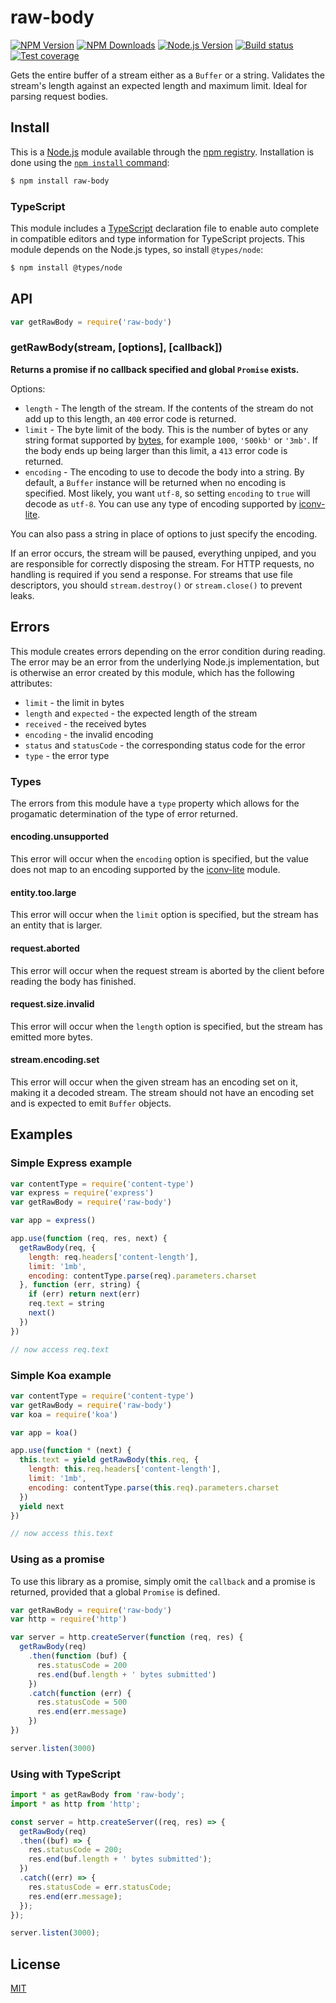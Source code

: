 # raw-body

[![NPM Version][npm-image]][npm-url]
[![NPM Downloads][downloads-image]][downloads-url]
[![Node.js Version][node-version-image]][node-version-url]
[![Build status][travis-image]][travis-url]
[![Test coverage][coveralls-image]][coveralls-url]

Gets the entire buffer of a stream either as a `Buffer` or a string.
Validates the stream's length against an expected length and maximum limit.
Ideal for parsing request bodies.

## Install

This is a [Node.js](https://nodejs.org/en/) module available through the
[npm registry](https://www.npmjs.com/). Installation is done using the
[`npm install` command](https://docs.npmjs.com/getting-started/installing-npm-packages-locally):

```sh
$ npm install raw-body
```

### TypeScript

This module includes a [TypeScript](https://www.typescriptlang.org/)
declaration file to enable auto complete in compatible editors and type
information for TypeScript projects. This module depends on the Node.js
types, so install `@types/node`:

```sh
$ npm install @types/node
```

## API

<!-- eslint-disable no-unused-vars -->

```js
var getRawBody = require('raw-body')
```

### getRawBody(stream, [options], [callback])

**Returns a promise if no callback specified and global `Promise` exists.**

Options:

- `length` - The length of the stream.
  If the contents of the stream do not add up to this length,
  an `400` error code is returned.
- `limit` - The byte limit of the body.
  This is the number of bytes or any string format supported by
  [bytes](https://www.npmjs.com/package/bytes),
  for example `1000`, `'500kb'` or `'3mb'`.
  If the body ends up being larger than this limit,
  a `413` error code is returned.
- `encoding` - The encoding to use to decode the body into a string.
  By default, a `Buffer` instance will be returned when no encoding is specified.
  Most likely, you want `utf-8`, so setting `encoding` to `true` will decode as `utf-8`.
  You can use any type of encoding supported by [iconv-lite](https://www.npmjs.org/package/iconv-lite#readme).

You can also pass a string in place of options to just specify the encoding.

If an error occurs, the stream will be paused, everything unpiped,
and you are responsible for correctly disposing the stream.
For HTTP requests, no handling is required if you send a response.
For streams that use file descriptors, you should `stream.destroy()` or `stream.close()` to prevent leaks.

## Errors

This module creates errors depending on the error condition during reading.
The error may be an error from the underlying Node.js implementation, but is
otherwise an error created by this module, which has the following attributes:

  * `limit` - the limit in bytes
  * `length` and `expected` - the expected length of the stream
  * `received` - the received bytes
  * `encoding` - the invalid encoding
  * `status` and `statusCode` - the corresponding status code for the error
  * `type` - the error type

### Types

The errors from this module have a `type` property which allows for the progamatic
determination of the type of error returned.

#### encoding.unsupported

This error will occur when the `encoding` option is specified, but the value does
not map to an encoding supported by the [iconv-lite](https://www.npmjs.org/package/iconv-lite#readme)
module.

#### entity.too.large

This error will occur when the `limit` option is specified, but the stream has
an entity that is larger.

#### request.aborted

This error will occur when the request stream is aborted by the client before
reading the body has finished.

#### request.size.invalid

This error will occur when the `length` option is specified, but the stream has
emitted more bytes.

#### stream.encoding.set

This error will occur when the given stream has an encoding set on it, making it
a decoded stream. The stream should not have an encoding set and is expected to
emit `Buffer` objects.

## Examples

### Simple Express example

```js
var contentType = require('content-type')
var express = require('express')
var getRawBody = require('raw-body')

var app = express()

app.use(function (req, res, next) {
  getRawBody(req, {
    length: req.headers['content-length'],
    limit: '1mb',
    encoding: contentType.parse(req).parameters.charset
  }, function (err, string) {
    if (err) return next(err)
    req.text = string
    next()
  })
})

// now access req.text
```

### Simple Koa example

```js
var contentType = require('content-type')
var getRawBody = require('raw-body')
var koa = require('koa')

var app = koa()

app.use(function * (next) {
  this.text = yield getRawBody(this.req, {
    length: this.req.headers['content-length'],
    limit: '1mb',
    encoding: contentType.parse(this.req).parameters.charset
  })
  yield next
})

// now access this.text
```

### Using as a promise

To use this library as a promise, simply omit the `callback` and a promise is
returned, provided that a global `Promise` is defined.

```js
var getRawBody = require('raw-body')
var http = require('http')

var server = http.createServer(function (req, res) {
  getRawBody(req)
    .then(function (buf) {
      res.statusCode = 200
      res.end(buf.length + ' bytes submitted')
    })
    .catch(function (err) {
      res.statusCode = 500
      res.end(err.message)
    })
})

server.listen(3000)
```

### Using with TypeScript

```ts
import * as getRawBody from 'raw-body';
import * as http from 'http';

const server = http.createServer((req, res) => {
  getRawBody(req)
  .then((buf) => {
    res.statusCode = 200;
    res.end(buf.length + ' bytes submitted');
  })
  .catch((err) => {
    res.statusCode = err.statusCode;
    res.end(err.message);
  });
});

server.listen(3000);
```

## License

[MIT](LICENSE)

[npm-image]: https://img.shields.io/npm/v/raw-body.svg
[npm-url]: https://npmjs.org/package/raw-body
[node-version-image]: https://img.shields.io/node/v/raw-body.svg
[node-version-url]: https://nodejs.org/en/download/
[travis-image]: https://img.shields.io/travis/stream-utils/raw-body/master.svg
[travis-url]: https://travis-ci.org/stream-utils/raw-body
[coveralls-image]: https://img.shields.io/coveralls/stream-utils/raw-body/master.svg
[coveralls-url]: https://coveralls.io/r/stream-utils/raw-body?branch=master
[downloads-image]: https://img.shields.io/npm/dm/raw-body.svg
[downloads-url]: https://npmjs.org/package/raw-body
